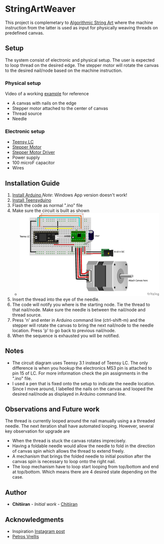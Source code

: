 # StringArtWeaver
This project is complemetary to [Algorithmic String Art]() where the machine instruction from the latter is used as input for physically weaving threads on predefined canvas.
## Setup
The system consist of electronic and physical setup. The user is expected to loop thread on the desired edge. The stepper motor will rotate 
the canvas to the desired nail/node based on the machine instruction.

### Physical setup 
Video of a working [example](https://www.youtube.com/watch?v=2l4N4f_ActE) for reference
- A canvas with nails on the edge
- Stepper motor attached to the center of canvas
- Thread source
- Needle 

### Electronic setup
- [Teensy LC](https://www.pjrc.com/teensy/teensyLC.html)
- [Stepper Motor](https://www.pololu.com/product/1208)
- [Stepper Motor Driver](https://www.pololu.com/product/1182)
- Power supply
- 100 microF capacitor
- Wires

## Installation Guide
1. [Install Arduino ](https://www.arduino.cc/en/main/software) *Note*: Windows App version doesn't work!
2. [Install Teensyduino](https://www.pjrc.com/teensy/td_download.html)
3. Flash the code as normal ".ino" file
4. Make sure the circuit is built as shown 
   - ![](https://github.com/Chitiiran/StringArtWeaver/blob/master/Electronics/WeaverCircuitDiagram.png)
5. Insert the thread into the eye of the needle.
6. The code will notify you where is the starting node. Tie the thread to that nail/node. Make sure the needle is between the
nail/node and thread source. 
7. Press 'n' and enter in Arduino command line (ctrl-shift-m) and the stepper will rotate the canvas to bring the next 
nail/node to the needle location. Press 'p' to go back to previous nail/node.
8. When the sequence is exhausted you will be notified.

## Notes
- The circuit diagram uses Teensy 3.1 instead of Teensy LC. The only difference is when you hookup the electronics
MS3 pin is attached to pin 15 of LC. For more information check the pin assignments in the ".ino" file.
- I used a pen that is fixed onto the setup to indicate the needle location. Since I move around, I labelled the nails 
on the canvas and looped the desired nail/node as displayed in Arduino command line. 

## Observations and Future work
The thread is currently looped around the nail manually using a a threaded needle. The next iteration shall have automated looping. However, 
several key observation for upgrade are
- When the thread is stuck the canvas rotates imprecisely. 
- Having a foldable needle would allow the needle to fold in the direction of canvas spin which allows the thread to 
extend freely.
- A mechanism that brings the folded needle to initial position after the canvas spin is necessary to loop onto the right nail.
- The loop mechanism have to loop start looping from top/bottom and end at top/bottom. Which means there are 4 desired state depending on the case.

## Author

* **Chitiiran** - *Initial work* - [Chitiiran](https://github.com/Chitiiran)

## Acknowledgments

* Inspiration [Instagram post](https://www.instagram.com/p/B2CY3ymgPPP/?utm_source=ig_web_copy_link)
* [Petros Vrellis](https://www.saatchiart.com/vrellis)

  
